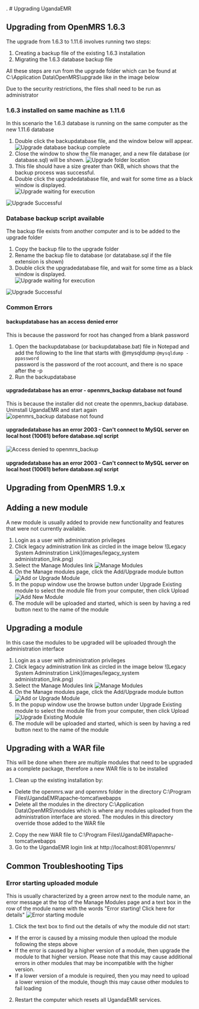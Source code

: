 . # Upgrading UgandaEMR 
## Upgrading from OpenMRS 1.6.3
The upgrade from 1.6.3 to 1.11.6 involves running two steps:
1. Creating a backup file of the existing 1.6.3 installation 
2. Migrating the 1.6.3 database backup file 

All these steps are run from the upgrade folder which can be found at C:\Application Data\OpenMRS\upgrade like in the image below 

Due to the security restrictions, the files shall need to be run as administrator 
### 1.6.3 installed on same machine as 1.11.6 
In this scenario the 1.6.3 database is running on the same computer as the new 1.11.6 database 

1. Double click the backupdatabase file, and the window below will appear. 
![Upgrade database backup complete](images/upgrade/upgrade_database_backup_completed.png)
2. Close the window to show the file manager, and a new file database (or database.sql) will be shown.
![Upgrade folder location](images/upgrade/upgrade_folder_with_backup_file.png)
3. This file should have a size greater than 0KB, which shows that the backup process was successful.
4. Double click the upgradedatabase file, and wait for some time as a black window is displayed.   
![Upgrade waiting for execution](images/upgrade/upgrade_waiting_for_script_to_execute.png)

![Upgrade Successful](images/upgrade/upgrade_successful.png)
### Database backup script available 
The backup file exists from another computer and is to be added to the upgrade folder

1. Copy the backup file to the upgrade folder
2. Rename the backup file to database (or datatabase.sql if the file extension is shown)
3. Double click the upgradedatabase file, and wait for some time as a black window is displayed.   
![Upgrade waiting for execution](images/upgrade/upgrade_waiting_for_script_to_execute.png)

![Upgrade Successful](images/upgrade/upgrade_successful.png)


 
### Common Errors
#### backupdatabase has an access denied error
This is because the password for root has changed from a blank password
1. Open the backupdatabase (or backupdatabase.bat) file in Notepad and add the following to the line that starts with @mysqldump 
`@mysqldump -ppassword`  
password is the password of the root account, and there is no space after the -p
2. Run the backupdatabase  

#### upgradedatabase has an error - openmrs_backup database not found
This is because the installer did not create the openmrs_backup database. Uninstall UgandaEMR and start again
![openmrs_backup database not found](images/upgrade/upgrade_error_openmrs_backup_not_found.png)
#### upgradedatabase has an error 2003 - Can't connect to MySQL server on local host (10061) before database.sql script 
![Access denied to openmrs_backup](images/upgrade/upgrade_access_denied_to_openmrs_backup.png)
#### upgradedatabase has an error 2003 - Can't connect to MySQL server on local host (10061) before database.sql script 

## Upgrading from OpenMRS 1.9.x
## Adding a new module
A new module is usually added to provide new functionality and features that were not currently available. 
1. Login as a user with administration privileges
2. Click legacy administration link as circled in the image below
![Legacy System Adminstration Link](images/legacy_system administration_link.png)
3. Select the Manage Modules link 
![Manage Modules](images/manage_modules_link.png)
4. On the Manage modules page, click the Add/Upgrade module button
![Add or Upgrade Module](images/add_or_upgrade_module_button.png)
5. In the popup window use the browse button under Upgrade Existing module to select the module file from your computer, then click Upload
![Add New Module](images/upload_new_module.png)
6. The module will be uploaded and started, which is seen by having a red button next to the name of the module 

## Upgrading a module
In this case the modules to be upgraded will be uploaded through the administration interface
1. Login as a user with administration privileges
2. Click legacy administration link as circled in the image below
![Legacy System Adminstration Link](images/legacy_system administration_link.png)
3. Select the Manage Modules link 
![Manage Modules](images/manage_modules_link.png)
4. On the Manage modules page, click the Add/Upgrade module button
![Add or Upgrade Module](images/add_or_upgrade_module_button.png)
5. In the popup window use the browse button under Upgrade Existing module to select the module file from your computer, then click Upload
![Upgrade Existing Module](images/upgrade_existing_module.png)
6. The module will be uploaded and started, which is seen by having a red button next to the name of the module 

## Upgrading with a WAR file 
This will be done when there are multiple modules that need to be upgraded as a complete package, therefore a new WAR file is to be installed
1. Clean up the existing installation by: 
  * Delete the openmrs.war and openmrs folder in the directory C:\Program Files\UgandaEMR\apache-tomcat\webapps  
  * Delete all the modules in the directory C:\Application Data\OpenMRS\modules which is where any modules uploaded from the administration interface are stored. The modules in this directory override those added to the WAR file 
2. Copy the new WAR file to C:\Program Files\UgandaEMR\apache-tomcat\webapps  
3. Go to the UgandaEMR login link at http://localhost:8081/openmrs/ 

## Common Troubleshooting Tips
### Error starting uploaded module
This is usually characterized by a green arrow next to the module name, an error message at the top of the Manage Modules page and a text box in the row of the module name with the words "Error starting! Click here for details"
![Error starting module](images/error_starting_module.png)
1. Click the text box to find out the details of why the module did not start:
  - If the error is caused by a missing module then upload the module following the steps above
  - If the error is caused by a higher version of a module, then upgrade the module to that higher version. Please note that this may cause additional errors in other modules that may be incompatible with the higher version.
  - If a lower version of a module is required, then you may need to upload a lower version of the module, though this may cause other modules to fail loading  
2.  Restart the computer which resets all UgandaEMR services.
